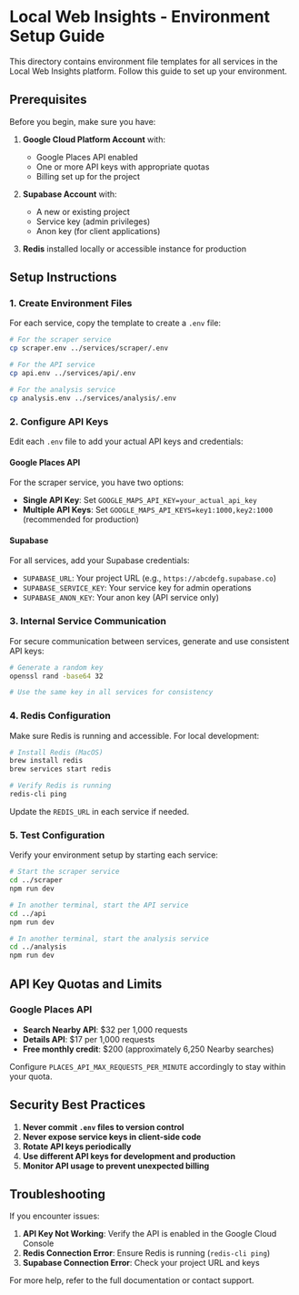 # Local Web Insights - Environment Setup Guide

This directory contains environment file templates for all services in the Local Web Insights platform. Follow this guide to set up your environment.

## Prerequisites

Before you begin, make sure you have:

1. **Google Cloud Platform Account** with:
   - Google Places API enabled
   - One or more API keys with appropriate quotas
   - Billing set up for the project

2. **Supabase Account** with:
   - A new or existing project
   - Service key (admin privileges)
   - Anon key (for client applications)

3. **Redis** installed locally or accessible instance for production

## Setup Instructions

### 1. Create Environment Files

For each service, copy the template to create a `.env` file:

```bash
# For the scraper service
cp scraper.env ../services/scraper/.env

# For the API service
cp api.env ../services/api/.env

# For the analysis service
cp analysis.env ../services/analysis/.env
```

### 2. Configure API Keys

Edit each `.env` file to add your actual API keys and credentials:

#### Google Places API

For the scraper service, you have two options:

- **Single API Key**: Set `GOOGLE_MAPS_API_KEY=your_actual_api_key`
- **Multiple API Keys**: Set `GOOGLE_MAPS_API_KEYS=key1:1000,key2:1000` (recommended for production)

#### Supabase

For all services, add your Supabase credentials:

- `SUPABASE_URL`: Your project URL (e.g., `https://abcdefg.supabase.co`)
- `SUPABASE_SERVICE_KEY`: Your service key for admin operations
- `SUPABASE_ANON_KEY`: Your anon key (API service only)

### 3. Internal Service Communication

For secure communication between services, generate and use consistent API keys:

```bash
# Generate a random key
openssl rand -base64 32

# Use the same key in all services for consistency
```

### 4. Redis Configuration

Make sure Redis is running and accessible. For local development:

```bash
# Install Redis (MacOS)
brew install redis
brew services start redis

# Verify Redis is running
redis-cli ping
```

Update the `REDIS_URL` in each service if needed.

### 5. Test Configuration

Verify your environment setup by starting each service:

```bash
# Start the scraper service
cd ../scraper
npm run dev

# In another terminal, start the API service
cd ../api
npm run dev

# In another terminal, start the analysis service
cd ../analysis
npm run dev
```

## API Key Quotas and Limits

### Google Places API

- **Search Nearby API**: $32 per 1,000 requests
- **Details API**: $17 per 1,000 requests
- **Free monthly credit**: $200 (approximately 6,250 Nearby searches)

Configure `PLACES_API_MAX_REQUESTS_PER_MINUTE` accordingly to stay within your quota.

## Security Best Practices

1. **Never commit `.env` files to version control**
2. **Never expose service keys in client-side code**
3. **Rotate API keys periodically**
4. **Use different API keys for development and production**
5. **Monitor API usage to prevent unexpected billing**

## Troubleshooting

If you encounter issues:

1. **API Key Not Working**: Verify the API is enabled in the Google Cloud Console
2. **Redis Connection Error**: Ensure Redis is running (`redis-cli ping`)
3. **Supabase Connection Error**: Check your project URL and keys

For more help, refer to the full documentation or contact support. 
